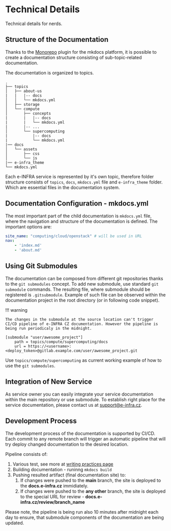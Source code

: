 # Technical Details

Technical details for nerds.

## Structure of the Documentation

Thanks to the [Monorepo][1] plugin for the mkdocs platform, it is possible to create a documentation structure consisting of sub-topic-related documentation.

The documentation is organized to topics.

```console
.
├── topics
│   ├── about-us
|   |   |-- docs
│   │   └── mkdocs.yml
│   ├── storage
│   └── compute
│       ├── concepts
|       |   |-- docs
|       |   └── mkdocs.yml
|       |-- ...
│       └── supercomputing
|           |-- docs
|           └── mkdocs.yml
|── docs
│   └── assets
│       ├── css
│       └── js
|── e-infra_theme
└── mkdocs.yml
```

Each e-INFRA service is represented by it's own topic, therefore folder structure consists of `topics`, `docs`, `mkdocs.yml` file and `e-infra_theme` folder. Which are essential files in the documentation system.

## Documentation Configuration - mkdocs.yml

The most important part of the child documentation is `mkdocs.yml` file, where the navigation and structure of the documentation is defined. The important options are:

```yml title="Example of mkdocs.yml"
site_name: "computing/cloud/openstack" # will be used in URL
nav:
    - 'index.md'
    - 'about.md'
```

## Using Git Submodules

The documentation can be composed from different git repositories thanks to the `git submodules` concept. To add new submodule, use standard `git submodule` commands.
The resulting file, where submodule should be registered is `.gitsubmodule`. Example of such file can be observed within the documentation project in the root directory (or in following code snippet).

!!! warning

    The changes in the submodule at the source location can't trigger CI/CD pipeline of e-INFRA CZ documentation. However the pipeline is being run periodicaly in the midnight.

```config title="Example of .gitmodules"
[submodule "user/awesome_project"]
    path = topics/compute/supercomputing/docs
    url = https://<username>:<deploy_token>@gitlab.example.com/user/awesome_project.git
```

Use `topics/compute/supercomputing` as current working example of how to use the `git submodules`.

## Integration of New Service

As service owner you can easily integrate your service documentation within the main repository or use submodule.
To establish right place for the service documentation, please contact us at support@e-infra.cz.

## Development Process

The development process of the documentation is supported by CI/CD. Each commit to any remote branch will trigger an automatic pipeline that will try deploy changed documentation to the desired location.

Pipeline consists of:

1. Various test, see more at [writing practices page][2]
1. Building documentation - runinng `mkdocs build`
1. Pushing resulted artifact (final documentation site) to:
    1. If changes were pushed to the __main__ branch, the site is deployed to the **docs.e-infra.cz** immidiately.
    2. If changes were pushed to the __any other__ branch, the site is deployed to the special URL for review - **docs.e-infra.cz/review/branch_name**

Please note, the pipeline is being run also 10 minutes after midnight each day to ensure, that submodule components of the documentation are being updated.

[1]: https://github.com/backstage/mkdocs-monorepo-plugin
[2]: ../style-guide/writing-practices

